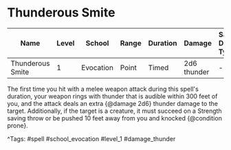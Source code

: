 # Thunderous Smite

| Name | Level | School | Range | Duration | Damage | Save DC & Type |
|------|-------|--------|-------|----------|--------|----------------|
| Thunderous Smite | 1 | Evocation | Point | Timed | 2d6 thunder | - |

The first time you hit with a melee weapon attack during this spell's duration, your weapon rings with thunder that is audible within 300 feet of you, and the attack deals an extra {@damage 2d6} thunder damage to the target. Additionally, if the target is a creature, it must succeed on a Strength saving throw or be pushed 10 feet away from you and knocked {@condition prone}.

^Tags: #spell #school_evocation #level_1 #damage_thunder